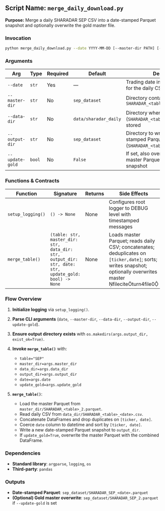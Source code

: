 ## Script Name: `merge_daily_download.py`

**Purpose:** Merge a daily SHARADAR SEP CSV into a date-stamped Parquet snapshot and optionally overwrite the gold master file.

### Invocation

```bash
python merge_daily_download.py --date YYYY-MM-DD [--master-dir PATH] [--data-dir PATH] [--output-dir PATH] [--update-gold]
```

### Arguments

| Arg             | Type   | Required | Default               | Description                                                                              |
| --------------- | ------ | -------- | --------------------- | ---------------------------------------------------------------------------------------- |
| `--date`        | `str`  | Yes      | —                     | Trading date in `YYYY-MM-DD` format for the daily CSV                                    |
| `--master-dir`  | `str`  | No       | `sep_dataset`         | Directory containing the master `SHARADAR_<table>_2.parquet`                             |
| `--data-dir`    | `str`  | No       | `data/sharadar_daily` | Directory where the daily CSV (`SHARADAR_<table>_<date>.csv`) is stored                  |
| `--output-dir`  | `str`  | No       | `sep_dataset`         | Directory to write the date-stamped Parquet snapshot (`SHARADAR_<table>_<date>.parquet`) |
| `--update-gold` | `bool` | No       | `False`               | If set, also overwrite the gold master Parquet with the merged snapshot                  |

### Functions & Contracts

| Function          | Signature                                                                                             | Returns | Side Effects                                                                                                                                                     |
| ----------------- | ----------------------------------------------------------------------------------------------------- | ------- | ---------------------------------------------------------------------------------------------------------------------------------------------------------------- |
| `setup_logging()` | `() -> None`                                                                                          | None    | Configures root logger to DEBUG level with timestamped messages                                                                                                  |
| `merge_table()`   | `(table: str, master_dir: str, data_dir: str, output_dir: str, date: str, update_gold: bool) -> None` | None    | Loads master Parquet; reads daily CSV; concatenates; deduplicates on `[ticker,date]`; sorts; writes snapshot; optionally overwrites master fileciteturn4file0 |

### Flow Overview

1. **Initialize logging** via `setup_logging()`.
2. **Parse CLI arguments** (`date`, `--master-dir`, `--data-dir`, `--output-dir`, `--update-gold`).
3. **Ensure output directory exists** with `os.makedirs(args.output_dir, exist_ok=True)`.
4. **Invoke `merge_table()`** with:

   * `table="SEP"`
   * `master_dir=args.master_dir`
   * `data_dir=args.data_dir`
   * `output_dir=args.output_dir`
   * `date=args.date`
   * `update_gold=args.update_gold`
5. **`merge_table()`**:

   * Load the master Parquet from `master_dir/SHARADAR_<table>_2.parquet`.
   * Read daily CSV from `data_dir/SHARADAR_<table>_<date>.csv`.
   * Concatenate DataFrames and drop duplicates on `[ticker, date]`.
   * Coerce `date` column to datetime and sort by `[ticker, date]`.
   * Write a new date-stamped Parquet snapshot to `output_dir`.
   * If `update_gold=True`, overwrite the master Parquet with the combined DataFrame.

### Dependencies

* **Standard library**: `argparse`, `logging`, `os`
* **Third-party**: `pandas`

### Outputs

* **Date-stamped Parquet**: `sep_dataset/SHARADAR_SEP_<date>.parquet`
* **(Optional) Gold master overwrite**: `sep_dataset/SHARADAR_SEP_2.parquet` if `--update-gold` is set
